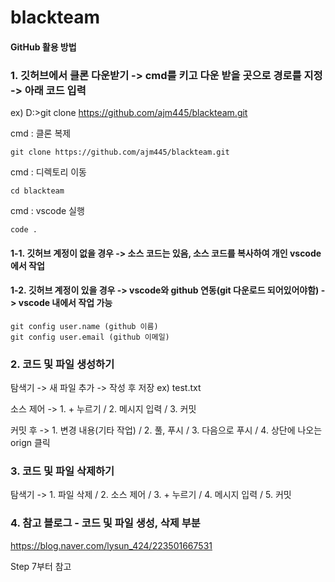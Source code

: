 # blackteam

#### GitHub 활용 방법

### 1. 깃허브에서 클론 다운받기 -> cmd를 키고 다운 받을 곳으로 경로를 지정 -> 아래 코드 입력

ex) D:\>git clone https://github.com/ajm445/blackteam.git

cmd : 클론 복제
```
git clone https://github.com/ajm445/blackteam.git
```
cmd : 디렉토리 이동
```
cd blackteam
```
cmd : vscode 실행
```
code .
```

#### 1-1. 깃허브 계정이 없을 경우 -> 소스 코드는 있음, 소스 코드를 복사하여 개인 vscode에서 작업

#### 1-2. 깃허브 계정이 있을 경우 -> vscode와 github 연동(git 다운로드 되어있어야함) -> vscode 내에서 작업 가능
```
git config user.name (github 이름)
git config user.email (github 이메일)
```



### 2. 코드 및 파일 생성하기

탐색기 -> 새 파일 추가 -> 작성 후 저장
ex) test.txt


소스 제어 -> 1. + 누르기 / 2. 메시지 입력 / 3. 커밋


커밋 후 -> 1. 변경 내용(기타 작업) / 2. 풀, 푸시 / 3. 다음으로 푸시 / 4. 상단에 나오는 orign 클릭



### 3. 코드 및 파일 삭제하기

탐색기 -> 1. 파일 삭제 / 2. 소스 제어 / 3. + 누르기 / 4. 메시지 입력 / 5. 커밋



### 4. 참고 블로그 - 코드 및 파일 생성, 삭제 부분
https://blog.naver.com/lysun_424/223501667531

Step 7부터 참고
